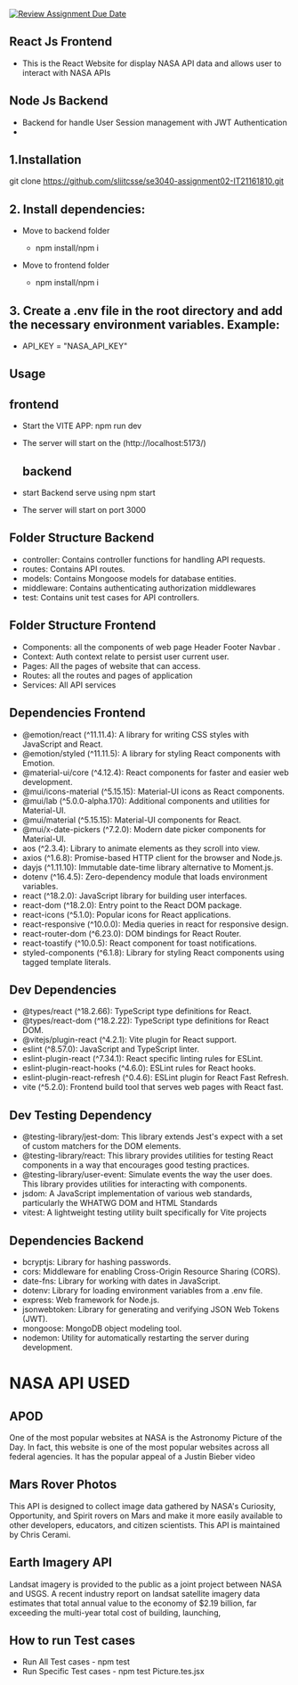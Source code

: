 [![Review Assignment Due Date](https://classroom.github.com/assets/deadline-readme-button-24ddc0f5d75046c5622901739e7c5dd533143b0c8e959d652212380cedb1ea36.svg)](https://classroom.github.com/a/V1F4A3D5)

## React Js Frontend

- This is the React Website for display NASA API data and allows user to interact with NASA APIs

## Node Js Backend

- Backend for handle User Session management with JWT Authentication
- 
## 1.Installation

git clone https://github.com/sliitcsse/se3040-assignment02-IT21161810.git

## 2. Install dependencies:

- Move to backend folder
  - npm install/npm i
  
- Move to frontend folder
  - npm install/npm i

## 3. Create a .env file in the root directory and add the necessary environment variables. Example:

- API_KEY = "NASA_API_KEY"

## Usage

   ## frontend

- Start the VITE APP: npm run dev
- The server will start on the (http://localhost:5173/)

   ## backend
- start Backend serve using npm start
- The server will start on port 3000
  
## Folder Structure Backend

- controller: Contains controller functions for handling API requests.
- routes: Contains API routes.
- models: Contains Mongoose models for database entities.
- middleware: Contains authenticating authorization middlewares
- test: Contains unit test cases for API controllers.

## Folder Structure Frontend

- Components: all the components of web page Header Footer Navbar .
- Context: Auth context relate to persist user current user.
- Pages: All the pages of website that can access.
- Routes: all the routes and pages of application
- Services: All API services
  
## Dependencies Frontend
- @emotion/react (^11.11.4): A library for writing CSS styles with JavaScript and React.
- @emotion/styled (^11.11.5): A library for styling React components with Emotion.
- @material-ui/core (^4.12.4): React components for faster and easier web development.
- @mui/icons-material (^5.15.15): Material-UI icons as React components.
- @mui/lab (^5.0.0-alpha.170): Additional components and utilities for Material-UI.
- @mui/material (^5.15.15): Material-UI components for React.
- @mui/x-date-pickers (^7.2.0): Modern date picker components for Material-UI.
- aos (^2.3.4): Library to animate elements as they scroll into view.
- axios (^1.6.8): Promise-based HTTP client for the browser and Node.js.
- dayjs (^1.11.10): Immutable date-time library alternative to Moment.js.
- dotenv (^16.4.5): Zero-dependency module that loads environment variables.
- react (^18.2.0): JavaScript library for building user interfaces.
- react-dom (^18.2.0): Entry point to the React DOM package.
- react-icons (^5.1.0): Popular icons for React applications.
- react-responsive (^10.0.0): Media queries in react for responsive design.
- react-router-dom (^6.23.0): DOM bindings for React Router.
- react-toastify (^10.0.5): React component for toast notifications.
- styled-components (^6.1.8): Library for styling React components using tagged template literals.

## Dev Dependencies
- @types/react (^18.2.66): TypeScript type definitions for React.
- @types/react-dom (^18.2.22): TypeScript type definitions for React DOM.
- @vitejs/plugin-react (^4.2.1): Vite plugin for React support.
- eslint (^8.57.0): JavaScript and TypeScript linter.
- eslint-plugin-react (^7.34.1): React specific linting rules for ESLint.
- eslint-plugin-react-hooks (^4.6.0): ESLint rules for React hooks.
- eslint-plugin-react-refresh (^0.4.6): ESLint plugin for React Fast Refresh.
- vite (^5.2.0): Frontend build tool that serves web pages with React fast.

## Dev Testing Dependency
- @testing-library/jest-dom: This library extends Jest's expect with a set of custom matchers for the DOM elements.
- @testing-library/react: This library provides utilities for testing React components in a way that encourages good testing practices.
- @testing-library/user-event: Simulate events the way the user does. This library provides utilities for interacting with components.
- jsdom: A JavaScript implementation of various web standards, particularly the WHATWG DOM and HTML Standards
- vitest: A lightweight testing utility built specifically for Vite projects
  

## Dependencies Backend

- bcryptjs: Library for hashing passwords.
- cors: Middleware for enabling Cross-Origin Resource Sharing (CORS).
- date-fns: Library for working with dates in JavaScript.
- dotenv: Library for loading environment variables from a .env file.
- express: Web framework for Node.js.
- jsonwebtoken: Library for generating and verifying JSON Web Tokens (JWT).
- mongoose: MongoDB object modeling tool.
- nodemon: Utility for automatically restarting the server during development.



# NASA API USED

## APOD

One of the most popular websites at NASA is the Astronomy Picture of the Day. In fact, this website is one of the most popular websites across all federal agencies. It has the popular appeal of a Justin Bieber video

## Mars Rover Photos

This API is designed to collect image data gathered by NASA's Curiosity, Opportunity, and Spirit rovers on Mars and make it more easily available to other developers, educators, and citizen scientists. This API is maintained by Chris Cerami.

## Earth Imagery API

Landsat imagery is provided to the public as a joint project between NASA and USGS. A recent industry report on landsat satellite imagery data estimates that total annual value to the economy of $2.19 billion, far exceeding the multi-year total cost of building, launching,

## How to run Test cases

- Run All Test cases      - npm test
- Run Specific Test cases - npm test Picture.tes.jsx